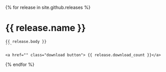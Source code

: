 {% for release in site.github.releases %}
	<h1> {{ release.name }} </h1>

	{{ release.body }}
	```
	
	<a href="" class="download button"> {{ release.download_count }}</a>

{% endfor %}
